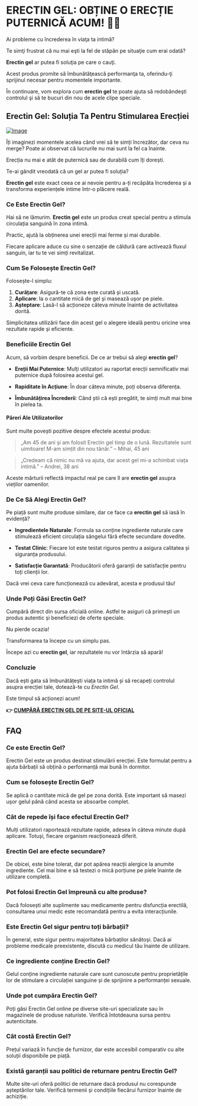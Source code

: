 # ERECTIN GEL: OBȚINE O ERECȚIE PUTERNICĂ ACUM! 💪🔥

Ai probleme cu încrederea în viaţa ta intimă? 

Te simţi frustrat că nu mai eşti la fel de stăpân pe situaţie cum erai odată? 

**Erectin gel** ar putea fi soluţia pe care o cauţi. 

Acest produs promite să îmbunătăţească performanţa ta, oferindu-ţi sprijinul necesar pentru momentele importante. 

În continuare, vom explora cum **erectin gel** te poate ajuta să redobândeşti controlul şi să te bucuri din nou de acele clipe speciale.

## Erectin Gel: Soluția Ta Pentru Stimularea Erecției

[![Image](https://www2.sellhealth.com/257/erectin_gel_2_1.jpg)](https://gchaffi.com/84vMGyYd)

Îți imaginezi momentele acelea când vrei să te simți încrezător, dar ceva nu merge? Poate ai observat că lucrurile nu mai sunt la fel ca înainte. 

Erecția nu mai e atât de puternică sau de durabilă cum îți dorești. 

Te-ai gândit vreodată că un gel ar putea fi soluția? 

**Erectin gel** este exact ceea ce ai nevoie pentru a-ți recăpăta încrederea și a transforma experiențele intime într-o plăcere reală.

### Ce Este Erectin Gel?

Hai să ne lămurim. **Erectin gel** este un produs creat special pentru a stimula circulația sanguină în zona intimă. 

Practic, ajută la obținerea unei erecții mai ferme și mai durabile.

Fiecare aplicare aduce cu sine o senzație de căldură care activează fluxul sanguin, iar tu te vei simți revitalizat.

### Cum Se Folosește Erectin Gel?

Folosește-l simplu:

1. **Curățare**: Asigură-te că zona este curată și uscată.
2. **Aplicare**: Ia o cantitate mică de gel și masează ușor pe piele.
3. **Așteptare**: Lasă-l să acționeze câteva minute înainte de activitatea dorită.

Simplicitatea utilizării face din acest gel o alegere ideală pentru oricine vrea rezultate rapide și eficiente.

### Beneficiile Erectin Gel

Acum, să vorbim despre beneficii. De ce ar trebui să alegi **erectin gel**?

- **Ereții Mai Puternice**: Mulți utilizatori au raportat erecții semnificativ mai puternice după folosirea acestui gel.
  
- **Rapiditate în Acțiune**: În doar câteva minute, poți observa diferența.
  
- **Îmbunătățirea Încrederii**: Când știi că ești pregătit, te simți mult mai bine în pielea ta.

#### Păreri Ale Utilizatorilor

Sunt multe povești pozitive despre efectele acestui produs:

> „Am 45 de ani și am folosit Erectin gel timp de o lună. Rezultatele sunt uimitoare! M-am simțit din nou tânăr.” 
> – Mihai, 45 ani

> „Credeam că nimic nu mă va ajuta, dar acest gel mi-a schimbat viața intimă.” 
> – Andrei, 38 ani

Aceste mărturii reflectă impactul real pe care îl are **erectin gel** asupra vieților oamenilor.

### De Ce Să Alegi Erectin Gel?

Pe piață sunt multe produse similare, dar ce face ca **erectin gel** să iasă în evidență?

- **Ingredientele Naturale**: Formula sa conține ingrediente naturale care stimulează eficient circulația sângelui fără efecte secundare dovedite.
  
- **Testat Clinic**: Fiecare lot este testat riguros pentru a asigura calitatea și siguranța produsului.
  
- **Satisfacție Garantată**: Producătorii oferă garanții de satisfacție pentru toți clienții lor.

Dacă vrei ceva care funcționează cu adevărat, acesta e produsul tău!

### Unde Poți Găsi Erectin Gel?

Cumpără direct din sursa oficială online. Astfel te asiguri că primești un produs autentic și beneficiezi de oferte speciale.

Nu pierde ocazia! 

Transformarea ta începe cu un simplu pas. 

Începe azi cu **erectin gel**, iar rezultatele nu vor întârzia să apară!

### Concluzie

Dacă ești gata să îmbunătățești viața ta intimă și să recapeți controlul asupra erecției tale, dotează-te cu *Erectin Gel*. 

Este timpul să acționezi acum!



**👉 [CUMPĂRĂ ERECTIN GEL DE PE SITE-UL OFICIAL](https://gchaffi.com/84vMGyYd)**

## FAQ

### Ce este Erectin Gel?
Erectin Gel este un produs destinat stimulării erecției. Este formulat pentru a ajuta bărbații să obțină o performanță mai bună în dormitor.

### Cum se folosește Erectin Gel?
Se aplică o cantitate mică de gel pe zona dorită. Este important să masezi ușor gelul până când acesta se absoarbe complet. 

### Cât de repede își face efectul Erectin Gel?
Mulți utilizatori raportează rezultate rapide, adesea în câteva minute după aplicare. Totuși, fiecare organism reacționează diferit.

### Erectin Gel are efecte secundare?
De obicei, este bine tolerat, dar pot apărea reacții alergice la anumite ingrediente. Cel mai bine e să testezi o mică porțiune pe piele înainte de utilizare completă.

### Pot folosi Erectin Gel împreună cu alte produse?
Dacă folosești alte suplimente sau medicamente pentru disfuncția erectilă, consultarea unui medic este recomandată pentru a evita interacțiunile.

### Este Erectin Gel sigur pentru toți bărbații?
În general, este sigur pentru majoritatea bărbaților sănătoși. Dacă ai probleme medicale preexistente, discută cu medicul tău înainte de utilizare.

### Ce ingrediente conține Erectin Gel?
Gelul conține ingrediente naturale care sunt cunoscute pentru proprietățile lor de stimulare a circulației sanguine și de sprijinire a performanței sexuale.

### Unde pot cumpăra Erectin Gel?
Poți găsi Erectin Gel online pe diverse site-uri specializate sau în magazinele de produse naturiste. Verifică întotdeauna sursa pentru autenticitate.

### Cât costă Erectin Gel?
Prețul variază în funcție de furnizor, dar este accesibil comparativ cu alte soluții disponibile pe piață.

### Există garanții sau politici de returnare pentru Erectin Gel?
Multe site-uri oferă politici de returnare dacă produsul nu corespunde așteptărilor tale. Verifică termenii și condițiile fiecărui furnizor înainte de achiziție.